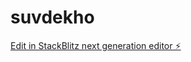 # suvdekho

[Edit in StackBlitz next generation editor ⚡️](https://stackblitz.com/~/github.com/sanjeev23oct/suvdekho)